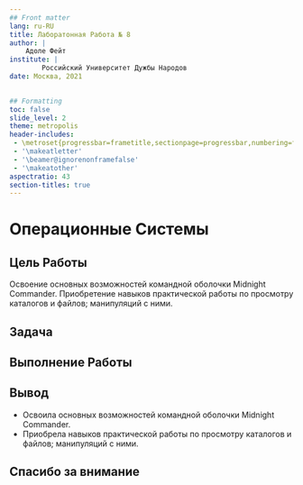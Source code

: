 ```yaml
---
## Front matter
lang: ru-RU
title: Лаборатонная Работа № 8 
author: |
	Адоле Фейт
institute: |
        Российский Университет Дужбы Народов
date: Москва, 2021

	
## Formatting
toc: false
slide_level: 2
theme: metropolis
header-includes: 
 - \metroset{progressbar=frametitle,sectionpage=progressbar,numbering=fraction}
 - '\makeatletter'
 - '\beamer@ignorenonframefalse'
 - '\makeatother'
aspectratio: 43
section-titles: true
---
```


# Операционные Системы

## Цель Работы

Освоение основных возможностей командной оболочки Midnight Commander.
Приобретение навыков практической работы по просмотру каталогов и файлов; манипуляций с ними.

## Задача



## Выполнение Работы



## Вывод

- Освоила основных возможностей командной оболочки Midnight Commander.
- Приобрела навыков практической работы по просмотру каталогов и файлов; манипуляций с ними.

## Спасибо за внимание


 
